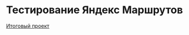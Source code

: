 # Тестирование Яндекс Маршрутов
[Итоговый проект](https://github.com/OGileva/qa-routes/blob/main/%D0%98%D1%82%D0%BE%D0%B3%D0%BE%D0%B2%D1%8B%D0%B8%CC%86%20%D0%BF%D1%80%D0%BE%D0%B5%D0%BA%D1%82%201%20%D1%81%D0%BF%D1%80%D0%B8%D0%BD%D1%82%D0%B0_%D0%93%D0%B8%D0%BB%D0%B5%CC%88%D0%B2%D0%B0%20%D0%9E%D0%BB%D1%8C%D0%B3%D0%B0%20(%D0%B8%D1%81%D0%BF%D1%80%D0%B2%D0%BB%D0%B5%D0%BD%D0%BD%D1%8B%D0%B8%CC%862).xlsx)
